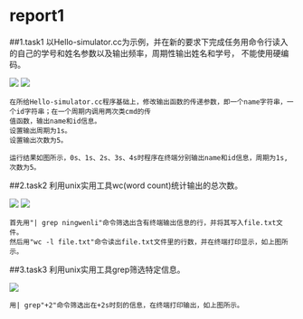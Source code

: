 # report1
##1.task1
    以Hello-simulator.cc为示例，并在新的要求下完成任务用命令行读入的自己的学号和姓名参数以及输出频率，周期性输出姓名和学号，
    不能使用硬编码。
    
![](http://ww3.sinaimg.cn/mw1024/e5334a89gw1f57qmcwbkzj20gv0bq0v6.jpg)
![](http://ww4.sinaimg.cn/mw1024/e5334a89gw1f57qp3nkcgj20i9063dio.jpg)

    在所给Hello-simulator.cc程序基础上，修改输出函数的传递参数，即一个name字符串，一个id字符串；在一个周期内调用两次类cmd的传
    值函数，输出name和id信息。
    设置输出周期为1s。
    设置输出次数为5。
    
    运行结果如图所示，0s、1s、2s、3s、4s时程序在终端分别输出name和id信息，周期为1s,次数为5。
    

##2.task2
    利用unix实用工具wc(word count)统计输出的总次数。
    
    
![](http://ww2.sinaimg.cn/mw1024/e5334a89gw1f57qmeassbj20gs0243za.jpg)
![](http://ww1.sinaimg.cn/mw1024/e5334a89gw1f57qtdmb9xj20bz0cp75b.jpg)

    首先用"| grep ningwenli"命令筛选出含有终端输出信息的行，并将其写入file.txt文件。
    然后用"wc -l file.txt"命令读出file.txt文件里的行数，并在终端打印显示，如上图所示。
    
    
##3.task3
    利用unix实用工具grep筛选特定信息。
    
![](http://ww1.sinaimg.cn/mw1024/e5334a89gw1f57qmdk8jrj20gy01rjrz.jpg)

    用| grep"+2"命令筛选出在+2s时刻的信息，在终端打印输出，如上图所示。
